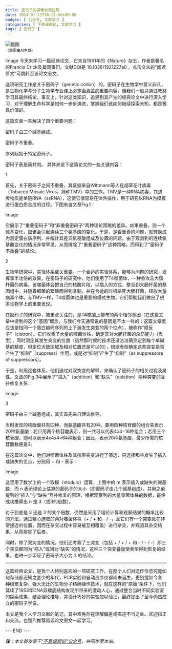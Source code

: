 ```yaml
---
title: 密码子的探索发现过程
date: 2024-01-11T16:21:00+08:00
badges: [ 公众号, 文献学习 ]
categories: [ 不靠谱颜论, 文献学习 ]
tags: [ 密码子 ]
---
```


<div class="p-3 text-center">
  <img class="img-fluid" src="/images/2024/0111/01.png" alt="题图" style="max-width:640px">
  <div><small>（题图由AI生成）</small></div>
</div>

Image
今天来学习一篇经典论文，它来自1961年的《Nature》杂志，作者是著名的Francis Crick及其同事们。文献DOI是 10.1038/1921227a0 ，点击文末的“阅读原文”可跳转至该论文全文。

这项研究工作是关于密码子（genetic codon）的。密码子在生物学中意义非凡，是生物化学与分子生物学专业课上必定会涵盖的重要内容，但我们一般只通过教材学习其最终结论。事实上，针对这类知识，追溯到其产生的经典论文中进行深入学习，对于理解生命科学是如何一步步演进，掌握我们该如何继续探索未知，都是极具价值的。

这篇文章一共解决了四个重要问题：

密码子由三个碱基组成。

密码子不重叠。

序列起始于特定密码子。

密码子表是简并的。
具体来说下这篇论文的一些关键内容：

1

首先，关于密码子之间不重叠，其证据来自Wittmann等人在烟草花叶病毒（Tobacco Mosaic Virus，简称TMV）中的工作。TMV是一种RNA病毒，其遗传物质是单链RNA（ssRNA），这使它很容易在体外操作，用于研究以RNA为模板进行蛋白质合成的过程。下图来自文章Fig.1：

Image

它展示了“重叠密码子”和“非重叠密码子”两种理论策略的差异。如果重叠，则一个碱基变化，应该会引起连续三个氨基酸的变化。于是，是否重叠的问题，就转换成为测定蛋白质序列、并统计其差异氨基酸组成及位置的问题。由于观测到的连续氨基酸变化的情况非常罕见，从而排除了“重叠密码子”这种策略，而得到了“密码子不重叠”的结论。

2

生物学研究中，实验体系至关重要。一个合适的实验体系，能够为问题的研究，发挥事半功倍的效果。在密码子的研究中，他们使用了T4噬菌体，一种会攻击大肠杆菌的病毒。该噬菌体会把自己的核酸片段，以插入的方式，整合到大肠杆菌的基因组中，并随着细菌的繁殖而得到复制，并在合适的时机杀死大肠杆菌，释放大量病毒个体。与TMV一样，T4噬菌体也是重要的模式生物，它们帮助我们做出了很多生物学上的重要发现。

在密码子的研究中，被重点关注的，是T4核酸上排布的两个相邻基因（在这篇文章中提到的这个“基因”概念，与我们今天通常说的基因是不太一样的；这篇文章里应该是指同一个蛋白编码序列的上下游发生突变的两个位点），被称作“顺反子”（cistron）。它们收集了大量的噬菌体株，确定其对大肠杆菌的杀伤能力（表型），同时测定其发生突变的位置（虽然那时候的技术还没法准确测定到每个单碱基的精度，但定位大致区域及相对位置还是可以的），根据表型确定这些突变是否产生了“抑制”（suppress）作用，或是对“抑制”产生了“抑制”（as suppressors of suppressors）。

于是，利用这套体系，他们通过对双突变的解释，来确认了密码子的相关过程及属性。文章的Fig.3中展示了“插入”（addition）和“缺失”（deletion）两种突变的互补修复关系：

Image

3

密码子由三个碱基组成，其实首先来自理论推导。

当时发现的核酸酸共有四种，而氨基酸共有20种。要用四种核苷酸的组合来表示20种氨基酸：若只用两个核苷酸表示，则一共可以代表4x4=16种组合；若用三个核苷酸，则可以表示4x4x4=64种组合；因此，表示20种氨基酸，最少所需的核苷酸数便是3。

在这篇论文中，他们对噬菌体株及其携带突变进行了筛选，只选择那些发生了插入或缺失的位点，分别用 + 和 - 表示：

Image

这里用了数学上的一个取模（modulo）运算，上图中的 m 表示插入或缺失的碱基数，而 n 表示理论上估算的密码子的大小（即密码子由几个碱基组成）。并用之前提到的“插入”与“缺失“互补修复的原理，根据观察到的大量噬菌体株的数据，最终成功推算出 n 是 3（或3的倍数）。

对于到底是 3 还是 3 的某个倍数，仍然是采用了理论计算和观察结果的概率比较的方法。通过精心选取的两对噬菌体株（+ / + 和 - / -，且它们有一个突变处在非常接近的位置，因而在杂交过程中容易被互相覆盖）进行杂交，并观测其杂交结果，从而排除了后者。

同时，除了双突变的情况，他们还考察了三突变（包括 + / + / + 和 - / - / -）即三个突变都同为“插入”或同为“缺失”的情况，这种三个突变叠加使表型得到恢复的结果，也进一步印证了密码子大小为 3 的结论。

-----

这篇经典论文，是我个人特别喜欢的一项研究工作。在那个人们对遗传信息究竟如何存储都还知之甚少的年代，PCR实验和自动测序仪都尚未诞生，更别提如今各种纷繁复杂、强大无比的生物分子精确操作技术，就在这样的“原始”条件下，他们延续了1953年DNA双螺旋结构发现所带来的激动人心，通过整合当时不同实验室的探索成果，结合理论推导，并设计巧妙的实验加以验证，最终提出了至今仍然成立的密码子学说。

本文是我个人学习文献的笔记，其中难免存在理解偏差或描述不当之处。欢迎指正和交流，也强烈推荐阅读论文原文一起学习。

<div class="p-5 text-center">--- END ---</div>

<i><b>注：</b>本文首发表于[“不靠谱颜论”公众号](https://mp.weixin.qq.com/s/Q_RxDXtaDne8KKLBwRlHCA)，并同步至本站。</i>
